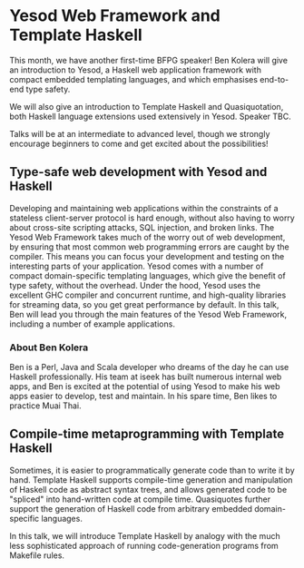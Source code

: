 
# Yesod Web Framework and Template Haskell

This month, we have another first-time BFPG speaker! Ben Kolera will give an
introduction to Yesod, a Haskell web application framework with compact
embedded templating languages, and which emphasises end-to-end type safety.

We will also give an introduction to Template Haskell and Quasiquotation, both
Haskell language extensions used extensively in Yesod. Speaker TBC.

Talks will be at an intermediate to advanced level, though we strongly
encourage beginners to come and get excited about the possibilities!

## Type-safe web development with Yesod and Haskell

Developing and maintaining web applications within the constraints of a
stateless client-server protocol is hard enough, without also having to worry
about cross-site scripting attacks, SQL injection, and broken links. The Yesod
Web Framework takes much of the worry out of web development, by ensuring that
most common web programming errors are caught by the compiler. This means you
can focus your development and testing on the interesting parts of your
application. Yesod comes with a number of compact domain-specific templating
languages, which give the benefit of type safety, without the overhead. Under
the hood, Yesod uses the excellent GHC compiler and concurrent runtime, and
high-quality libraries for streaming data, so you get great performance by
default. In this talk, Ben will lead you through the main features of the Yesod
Web Framework, including a number of example applications.

### About Ben Kolera

Ben is a Perl, Java and Scala developer who dreams of the day he can use
Haskell professionally. His team at iseek has built numerous internal web apps,
and Ben is excited at the potential of using Yesod to make his web apps easier
to develop, test and maintain. In his spare time, Ben likes to practice Muai
Thai.

## Compile-time metaprogramming with Template Haskell

Sometimes, it is easier to programmatically generate code than to write it by
hand. Template Haskell supports compile-time generation and manipulation of
Haskell code as abstract syntax trees, and allows generated code to be
"spliced" into hand-written code at compile time. Quasiquotes further support
the generation of Haskell code from arbitrary embedded domain-specific
languages.

In this talk, we will introduce Template Haskell by analogy with the much less
sophisticated approach of running code-generation programs from Makefile rules.


